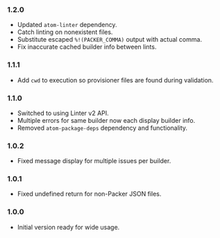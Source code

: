 ### 1.2.0
- Updated `atom-linter` dependency.
- Catch linting on nonexistent files.
- Substitute escaped `%!(PACKER_COMMA)` output with actual comma.
- Fix inaccurate cached builder info between lints.

### 1.1.1
- Add `cwd` to execution so provisioner files are found during validation.

### 1.1.0
- Switched to using Linter v2 API.
- Multiple errors for same builder now each display builder info.
- Removed `atom-package-deps` dependency and functionality.

### 1.0.2
- Fixed message display for multiple issues per builder.

### 1.0.1
- Fixed undefined return for non-Packer JSON files.

### 1.0.0
- Initial version ready for wide usage.
